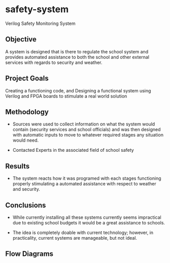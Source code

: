 # safety-system
Verilog Safety Monitoring System

## Objective

A system is designed that is there to regulate
the school system and provides automated
assistance to both the school and other
external services with regards to security and
weather.

## Project Goals

Creating a functioning code, and Designing a
functional system using Verilog and FPGA
boards to stimulate a real world solution

## Methodology

 - Sources were used to collect information on
what the system would contain (security
services and school officials) and was then
designed with automatic inputs to move to
whatever required stages any situation
would need.

 - Contacted Experts in the associated field of
school safety

## Results

- The system reacts how it was programed
with each stages functioning properly
stimulating a automated assistance with
respect to weather and security.

## Conclusions
 - While currently installing all these
systems currently seems impractical due to
existing school budgets it would be a
great assistance to schools.

- The idea is completely doable with
current technology; however, in
practicality, current systems are
manageable, but not ideal.

## Flow Diagrams

